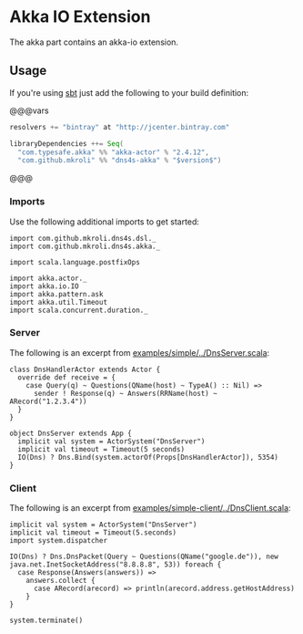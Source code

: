 Akka IO Extension
=================

The akka part contains an akka-io extension.

## Usage
If you're using [sbt] just add the following to your build definition:

@@@vars
```scala
resolvers += "bintray" at "http://jcenter.bintray.com"

libraryDependencies ++= Seq(
  "com.typesafe.akka" %% "akka-actor" % "2.4.12",
  "com.github.mkroli" %% "dns4s-akka" % "$version$")
```
@@@

### Imports
Use the following additional imports to get started:
```tut:silent
import com.github.mkroli.dns4s.dsl._
import com.github.mkroli.dns4s.akka._
```
```tut:invisible
import scala.language.postfixOps

import akka.actor._
import akka.io.IO
import akka.pattern.ask
import akka.util.Timeout
import scala.concurrent.duration._
```

### Server
The following is an excerpt from [examples/simple/../DnsServer.scala](https://github.com/mkroli/dns4s/blob/master/examples/simple/src/main/scala/com/github/mkroli/dns4s/examples/simple/DnsServer.scala):
```tut:silent
class DnsHandlerActor extends Actor {
  override def receive = {
    case Query(q) ~ Questions(QName(host) ~ TypeA() :: Nil) =>
      sender ! Response(q) ~ Answers(RRName(host) ~ ARecord("1.2.3.4"))
  }
}

object DnsServer extends App {
  implicit val system = ActorSystem("DnsServer")
  implicit val timeout = Timeout(5 seconds)
  IO(Dns) ? Dns.Bind(system.actorOf(Props[DnsHandlerActor]), 5354)
}
```

### Client
The following is an excerpt from [examples/simple-client/../DnsClient.scala](https://github.com/mkroli/dns4s/blob/master/examples/simple-client/src/main/scala/com/github/mkroli/dns4s/examples/simple/client/DnsClient.scala):
```tut:silent
implicit val system = ActorSystem("DnsServer")
implicit val timeout = Timeout(5.seconds)
import system.dispatcher

IO(Dns) ? Dns.DnsPacket(Query ~ Questions(QName("google.de")), new java.net.InetSocketAddress("8.8.8.8", 53)) foreach {
  case Response(Answers(answers)) =>
    answers.collect {
      case ARecord(arecord) => println(arecord.address.getHostAddress)
    }
}
```
```tut:invisible
system.terminate()
```

[sbt]:http://scala-sbt.org/
